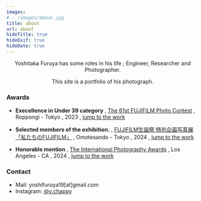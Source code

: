 ```yaml
---
images:
# - /images/about.jpg
title: about
url: about
hideTitle: true
hideExif: true
hideDate: true
---
```


<div align="center">
	<p>
        Yoshitaka Furuya has some roles in his life ; Engineer, Researcher and Photographer.
	</p>
	<p>
		This site is a portfolio of his photograph.
	</p>
</div>

### Awards

- **Execellence in Under 39 category**
,
[The 61st FUJIFILM Photo Contest](https://sp-jp.fujifilm.com/fpc/61/specialtheme02/index.html)
,
Roppongi - Tokyo
,
2023
,
[jump to the work](/vertical-1/)

- **Selected members of the exhibition.**
,
[FUJIFILM生誕祭 特別企画写真展 「私たちのFUJIFILM」](https://wps-jp.fujifilm.com/fujifilm-seitansai/)
,
Omotesando - Tokyo
,
2024
,
[jump to the work](/square-1/)

- **Honorable mention**
,
[The International Photography Awards](https://photoawards.com/winner/zoom.php?eid=8-1717147909-24)
,
Los Angeles - CA
,
2024
,
[jump to the work](/horizonal_21/)

### Contact

- Mail: yoshifuruya19[at]gmail.com
- Instagram: [@y.chappy](https://www.instagram.com/y.chappy/)
